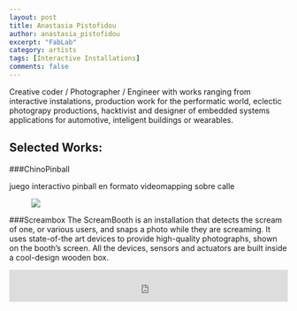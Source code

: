 ```yaml
---
layout: post
title: Anastasia Pistofidou
author: anastasia_pistofidou
excerpt: "FabLab"
category: artists
tags: [Interactive Installations]
comments: false
---
```


Creative coder / Photographer / Engineer with works ranging from interactive instalations, production work for the performatic world, eclectic photograpy productions, hacktivist and designer of embedded systems applications for automotive, inteligent buildings or wearables.

## Selected Works: 

###ChinoPinball 

juego interactivo pinball en formato videomapping sobre calle
<figure class="third">
	<img src="https://farm8.staticflickr.com/7548/16330507045_db4dbaef1b_z.jpg">
</figure>

###Screambox
The ScreamBooth is an installation that detects the scream of one, or various users, and snaps a photo while they are screaming. It uses state-of-the art devices to provide high-quality photographs, shown on the booth’s screen. All the devices, sensors and actuators are built inside a cool-design wooden box.

<iframe src="http://player.vimeo.com/video/50800462?title=0&amp;byline=0&amp;portrait=0" frameborder="0" width="100%" height="58"></iframe><br/><br/>
